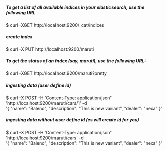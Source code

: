 ##### To get a list of all available indices in your elasticsearch, use the following URL
$ curl -XGET http://localhost:9200/_cat/indices

##### create index
$ curl -X PUT http://localhost:9200/maruti

##### To get the status of an index (say, maruti), use the following URL:
$ curl -XGET http://localhost:9200/maruti?pretty

##### ingesting data (user define id)
$ curl -X POST -H 'Content-Type: application/json' 'http://localhost:9200/maruti/cars/1' -d \
'{
  "name": "Baleno",
  "description": "This is new variant",
  "dealer": "nexa"
}'

##### ingesting data without user define id (es will create id for you)
$ curl -X POST -H 'Content-Type: application/json' 'http://localhost:9200/maruti/cars' -d \
'{
  "name": "Baleno",
  "description": "This is new variant",
  "dealer": "nexa"
}'
